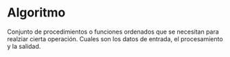 # Algoritmo

Conjunto de procedimientos o funciones ordenados que se necesitan para realziar cierta operación. Cuales son los datos de entrada, el procesamiento y la salidad. 

